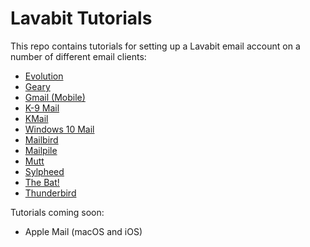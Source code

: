 # Lavabit Tutorials

This repo contains tutorials for setting up a Lavabit email account
on a number of different email clients:

- [Evolution](evolution/README.md)
- [Geary](geary/README.md)
- [Gmail (Mobile)](gmail/README.md)
- [K-9 Mail](k9/README.md)
- [KMail](kmail/README.md)
- [Windows 10 Mail](win10mail/README.md)
- [Mailbird](mailbird/README.md)
- [Mailpile](mailpile/README.md)
- [Mutt](mutt/README.md)
- [Sylpheed](sylpheed/README.md)
- [The Bat!](thebat/README.md)
- [Thunderbird](thunderbird/README.md)

Tutorials coming soon:

- Apple Mail (macOS and iOS)
